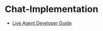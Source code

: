 # Chat-Implementation
* [Live Agent Developer Guide](https://resources.docs.salesforce.com/sfdc/pdf/live_agent_dev_guide.pdf)
